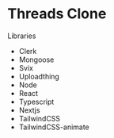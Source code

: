 # Threads Clone

Libraries

-   Clerk
-   Mongoose
-   Svix
-   Uploadthing
-   Node
-   React
-   Typescript
-   Nextjs
-   TailwindCSS
-   TailwindCSS-animate

